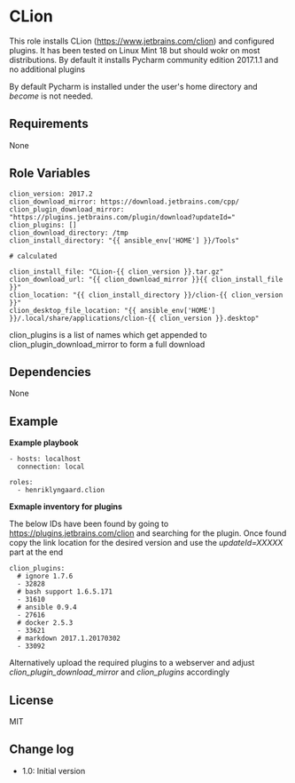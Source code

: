 CLion
=========

This role installs CLion (https://www.jetbrains.com/clion) and configured plugins. It has been tested on Linux Mint 18 but should wokr on most 
distributions. By default it installs Pycharm community edition 2017.1.1 and no additional plugins

By default Pycharm is installed under the user's home directory and _become_ is not needed.

Requirements
------------

None


Role Variables
--------------

    clion_version: 2017.2
    clion_download_mirror: https://download.jetbrains.com/cpp/
    clion_plugin_download_mirror: "https://plugins.jetbrains.com/plugin/download?updateId="
    clion_plugins: []
    clion_download_directory: /tmp
    clion_install_directory: "{{ ansible_env['HOME'] }}/Tools"

    # calculated

    clion_install_file: "CLion-{{ clion_version }}.tar.gz"
    clion_download_url: "{{ clion_download_mirror }}{{ clion_install_file }}"
    clion_location: "{{ clion_install_directory }}/clion-{{ clion_version }}"
    clion_desktop_file_location: "{{ ansible_env['HOME'] }}/.local/share/applications/clion-{{ clion_version }}.desktop"


clion_plugins is a list of names which get appended to clion_plugin_download_mirror to form a full download  


Dependencies
------------

None

Example 
-------

__Example playbook__


    - hosts: localhost
      connection: local
    
    roles:
      - henriklyngaard.clion
      
__Exmaple inventory for plugins__

The below IDs have been found by going to https://plugins.jetbrains.com/clion and searching for the plugin. 
Once found copy the link location for the desired version and use the _updateId=XXXXX_ part at the end        
      
    clion_plugins:
      # ignore 1.7.6
      - 32828
      # bash support 1.6.5.171
      - 31610
      # ansible 0.9.4
      - 27616
      # docker 2.5.3
      - 33621
      # markdown 2017.1.20170302
      - 33092      
      
 Alternatively upload the required plugins to a webserver and adjust _clion_plugin_download_mirror_ and 
 _clion_plugins_ accordingly
      
      
License
-------

MIT

Change log
----------

* 1.0: Initial version
